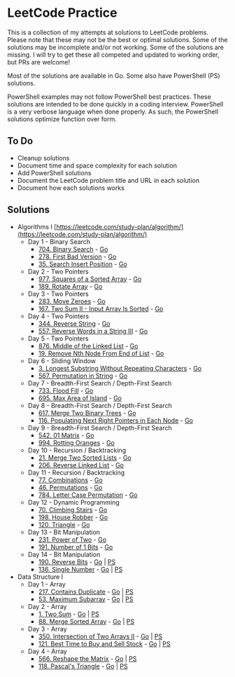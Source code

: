 # LeetCode Practice

This is a collection of my attempts at solutions to LeetCode problems.
Please note that these may not be the best or optimal solutions.
Some of the solutions may be incomplete and/or not working.
Some of the solutions are missing.
I will try to get these all competed and updated to working order, but PRs are welcome!

Most of the solutions are available in Go.
Some also have PowerShell (PS) solutions.

PowerShell examples may not follow PowerShell best practices.
These solutions are intended to be done quickly in a coding interview.
PowerShell is a very verbose language when done properly.
As such, the PowerShell solutions optimize function over form.

## To Do

* Cleanup solutions
* Document time and space complexity for each solution
* Add PowerShell solutions
* Document the LeetCode problem title and URL in each solution
* Document how each solutions works

## Solutions

* Algorithms I [https://leetcode.com/study-plan/algorithm/](https://leetcode.com/study-plan/algorithm/)
  * Day 1 - Binary Search
    * [704. Binary Search](https://leetcode.com/problems/binary-search/) - [Go](AlgorithmsI/day01/binarysearch/main.go)
    * [278. First Bad Version](https://leetcode.com/problems/first-bad-version/) - [Go](AlgorithmsI/day01/firstbadversion/main.go)
    * [35. Search Insert Position](https://leetcode.com/problems/search-insert-position/) - [Go](AlgorithmsI/day01/searchinsertposition/main.go)
  * Day 2 - Two Pointers
    * [977. Squares of a Sorted Array](https://leetcode.com/problems/squares-of-a-sorted-array/) - [Go](AlgorithmsI/day02/squaresofasortedarray/main.go)
    * [189. Rotate Array](https://leetcode.com/problems/rotate-array/) - [Go](AlgorithmsI/day02/rotatearray/main.go)
  * Day 3 - Two Pointers
    * [283. Move Zeroes](https://leetcode.com/problems/move-zeroes/) - [Go](AlgorithmsI/day03/movezeroes/main.go)
    * [167. Two Sum II - Input Array Is Sorted](https://leetcode.com/problems/two-sum-ii-input-array-is-sorted/) - [Go](AlgorithmsI/day03/twosumiiarrayissorted/main.go)
  * Day 4 - Two Pointers
    * [344. Reverse String](https://leetcode.com/problems/reverse-string/) - [Go](AlgorithmsI/day04/reversestring/main.go)
    * [557. Reverse Words in a String III](https://leetcode.com/problems/reverse-words-in-a-string-iii/) - [Go](AlgorithmsI/day04/reversewordsinstringiii/main.go)
  * Day 5 - Two Pointers
    * [876. Middle of the Linked List](https://leetcode.com/problems/middle-of-the-linked-list/) - [Go](AlgorithmsI/day05/middleofthelinkedlist/main.go)
    * [19. Remove Nth Node From End of List](https://leetcode.com/problems/remove-nth-node-from-end-of-list/) - [Go](AlgorithmsI/day05/removenthnodefromendoflist/main.go)
  * Day 6 - Sliding Window
    * [3. Longest Substring Without Repeating Characters](https://leetcode.com/problems/longest-substring-without-repeating-characters/) - [Go](AlgorithmsI/day06/lengthOfLongestSubstring/main.go)
    * [567. Permutation in String](https://leetcode.com/problems/permutation-in-string/) - [Go](AlgorithmsI/day06/permutationinstring/main.go)
  * Day 7 - Breadth-First Search / Depth-First Search
    * [733. Flood Fill](https://leetcode.com/problems/flood-fill/) - [Go](AlgorithmsI/day07/floodfill/main.go)
    * [695. Max Area of Island](https://leetcode.com/problems/max-area-of-island/) - [Go](AlgorithmsI/day07/maxareaofisland/main.go)
  * Day 8 - Breadth-First Search / Depth-First Search
    * [617. Merge Two Binary Trees](https://leetcode.com/problems/merge-two-binary-trees/) - [Go](AlgorithmsI/day08/mergetwobinarytrees/main.go)
    * [116. Populating Next Right Pointers in Each Node](https://leetcode.com/problems/populating-next-right-pointers-in-each-node/) - [Go](AlgorithmsI/day08/populatingnextrightpointersineachnode/main.go)
  * Day 9 - Breadth-First Search / Depth-First Search
    * [542. 01 Matrix](https://leetcode.com/problems/01-matrix/) - [Go](AlgorithmsI/day09/01matrix/main.go)
    * [994. Rotting Oranges](https://leetcode.com/problems/rotting-oranges/) - [Go](AlgorithmsI/day09/rottingoranges/main.go)
  * Day 10 - Recursion / Backtracking
    * [21. Merge Two Sorted Lists](https://leetcode.com/problems/merge-two-sorted-lists/) - [Go](AlgorithmsI/day10/mergetwosortedlists/main.go)
    * [206. Reverse Linked List](https://leetcode.com/problems/reverse-linked-list/) - [Go](AlgorithmsI/day10/reverselinkedlist/main.go)
  * Day 11 - Recursion / Backtracking
    * [77. Combinations](https://leetcode.com/problems/combinations/) - [Go](AlgorithmsI/day11/combinations/main.go)
    * [46. Permutations](https://leetcode.com/problems/permutations/) - [Go](AlgorithmsI/day11/permutations/main.go)
    * [784. Letter Case Permutation](https://leetcode.com/problems/letter-case-permutation/) - [Go](AlgorithmsI/day11/lettercasepermutation/main.go)
  * Day 12 - Dynamic Programming
    * [70. Climbing Stairs](https://leetcode.com/problems/climbing-stairs/) - [Go](AlgorithmsI/day12/climbingstairs/main.go)
    * [198. House Robber](https://leetcode.com/problems/house-robber/) - [Go](AlgorithmsI/day12/houserobber/main.go)
    * [120. Triangle](https://leetcode.com/problems/triangle/) - [Go](AlgorithmsI/day12/triangle/main.go)
  * Day 13 - Bit Manipulation
    * [231. Power of Two](https://leetcode.com/problems/power-of-two/) - [Go](AlgorithmsI/day13/poweroftwo/main.go)
    * [191. Number of 1 Bits](https://leetcode.com/problems/number-of-1-bits/) - [Go](AlgorithmsI/day13/numberofonebits/main.go)
  * Day 14 - Bit Manipulation
    * [190. Reverse Bits](https://leetcode.com/problems/reverse-bits/) - [Go](AlgorithmsI/day14/reversebits/main.go) | [PS](AlgorithmsI/day14/reversebits/main.ps1)
    * [136. Single Number](https://leetcode.com/problems/single-number/) - [Go](AlgorithmsI/day14/singlenum/main.go) | [PS](AlgorithmsI/day14/singlenum/main.ps1)
* Data Structure I
  * Day 1 - Array
    * [217. Contains Duplicate](https://leetcode.com/problems/contains-duplicate/) - [Go](DataStructureI/day01/containsduplicate/main.go) | [PS](DataStructureI/day01/containsduplicate/main.ps1)
    * [53. Maximum Subarray](https://leetcode.com/problems/maximum-subarray/) - [Go](DataStructureI/day01/maximumsubarray/main.go) | [PS](DataStructureI/day01/maximumsubarray/main.ps1)
  * Day 2 - Array
    * [1. Two Sum](https://leetcode.com/problems/two-sum/) - [Go](DataStructureI/day02/twosum/main.go) | [PS](DataStructureI/day02/twosum/main.ps1)
    * [88. Merge Sorted Array](https://leetcode.com/problems/merge-sorted-array/) - [Go](DataStructureI/day02/mergesortedarray/main.go) | [PS](DataStructureI/day02/mergesortedarray/main.ps1)
  * Day 3 - Array
    * [350. Intersection of Two Arrays II](https://leetcode.com/problems/intersection-of-two-arrays-ii/) - [Go](DataStructureI/day03/interesctionoftwoarraysii/main.go) | [PS](DataStructureI/day03/interesctionoftwoarraysii/main.ps1)
    * [121. Best Time to Buy and Sell Stock](https://leetcode.com/problems/best-time-to-buy-and-sell-stock/) - [Go](DataStructureI/day03/besttimetobuyandsellstock/main.go) | [PS](DataStructureI/day03/besttimetobuyandsellstock/main.ps1)
  * Day 4 - Array
    * [566. Reshape the Matrix](https://leetcode.com/problems/reshape-the-matrix/) - [Go](DataStructureI/day04/reshapematrix/main.go) | [PS](DataStructureI/day04/reshapematrix/main.ps1)
    * [118. Pascal's Triangle](https://leetcode.com/problems/pascals-triangle/) - [Go](DataStructureI/day04/pascalstriangle/main.go) | [PS](DataStructureI/day04/pascalstriangle/main.ps1)
